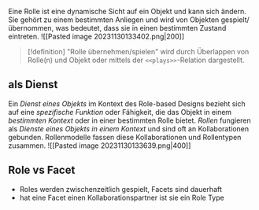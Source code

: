 Eine Rolle ist eine dynamische Sicht auf ein Objekt und kann sich ändern. Sie gehört zu einem bestimmten Anliegen und wird von Objekten gespielt/übernommen, was bedeutet, dass sie in einen bestimmten Zustand eintreten.
![[Pasted image 20231130133402.png|200]]

> [!definition]
> "Rolle übernehmen/spielen" wird durch Überlappen von Rolle(n) und Objekt oder mittels der `<<plays>>`-Relation dargestellt.

## als Dienst
Ein *Dienst eines Objekts* im Kontext des Role-based Designs bezieht sich auf eine *spezifische Funktion* oder Fähigkeit, die das Objekt in einem *bestimmten Kontext* oder in einer bestimmten Rolle bietet.
*Rollen* fungieren als *Dienste eines Objekts in einem Kontext* und sind oft an Kollaborationen gebunden. Rollenmodelle fassen diese Kollaborationen und Rollentypen zusammen.
![[Pasted image 20231130133639.png|400]]


## Role vs Facet
- Roles werden zwischenzeitlich gespielt, Facets sind dauerhaft
- hat eine Facet einen Kollaborationspartner ist sie ein Role Type